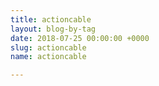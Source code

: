 ```yaml
---
title: actioncable
layout: blog-by-tag
date: 2018-07-25 00:00:00 +0000
slug: actioncable
name: actioncable

---
```

